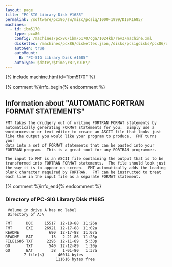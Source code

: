 ```yaml
---
layout: page
title: "PC-SIG Library Disk #1685"
permalink: /software/pcx86/sw/misc/pcsig/1000-1999/DISK1685/
machines:
  - id: ibm5170
    type: pcx86
    config: /machines/pcx86/ibm/5170/cga/1024kb/rev3/machine.xml
    diskettes: /machines/pcx86/diskettes.json,/disks/pcsigdisks/pcx86/diskettes.json
    autoGen: true
    autoMount:
      B: "PC-SIG Library Disk #1685"
    autoType: $date\r$time\rB:\rDIR\r
---
```


{% include machine.html id="ibm5170" %}

{% comment %}info_begin{% endcomment %}

## Information about "AUTOMATIC FORTRAN FORMAT STATEMENTS"

    FMT takes the drudgery out of writing FORTRAN FORMAT statements by
    automatically generating FORMAT statements for you.  Simply use a
    wordprocessor or text editor to create an ASCII file that looks just
    like the output you would like your program to produce.  FMT turns your
    data into a set of FORMAT statements that can be pasted into your
    FORTRAN program.  This is a great tool for any FORTRAN programmer.
    
    The input to FMT is an ASCII file containing the output that is to be
    transformed into FORTRAN FORMAT statements.  The file should look just
    the way it is to appear on screen.  FMT automatically adds the leading
    blank character required by FORTRAN.  FMT can be instructed to treat
    each line in the input file as a separate FORMAT statement.
{% comment %}info_end{% endcomment %}


### Directory of PC-SIG Library Disk #1685

     Volume in drive A has no label
     Directory of A:\

    FMT      DOC     15517  12-18-88  11:26a
    FMT      EXE     26921  12-17-88  11:02a
    README             690  12-17-88  11:07a
    README   BAT        13   2-21-86  11:28p
    FILE1685 TXT      2295  12-11-89   5:30p
    GO       TXT       540  12-12-89   1:20p
    GO       BAT        38   1-01-80   1:37a
            7 file(s)      46014 bytes
                          111616 bytes free

